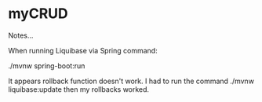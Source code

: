 # myCRUD

Notes...

When running Liquibase via Spring command:

./mvnw spring-boot:run

It appears rollback function doesn't work.  I had to
run the command ./mvnw liquibase:update then my rollbacks
worked. 

